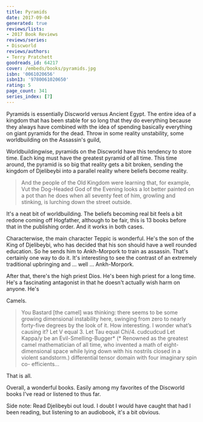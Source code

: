 ```yaml
---
title: Pyramids
date: 2017-09-04
generated: true
reviews/lists:
- 2017 Book Reviews
reviews/series:
- Discworld
reviews/authors:
- Terry Pratchett
goodreads_id: 64217
cover: /embeds/books/pyramids.jpg
isbn: '0061020656'
isbn13: '9780061020650'
rating: 5
page_count: 341
series_index: [7]
---
```

Pyramids is essentially Discworld versus Ancient Egypt. The entire idea of a kingdom that has been stable for so long that they do everything because they always have combined with the idea of spending basically everything on giant pyramids for the dead. Throw in some reality unstability, some worldbuilding on the Assassin's guild,  

Worldbuildingwise, pyramids on the Discworld have this tendency to store time. Each king must have the greatest pyramid of all time. This time around, the pyramid is so big that reality gets a bit broken, sending the kingdom of Djelibeybi into a parallel reality where beliefs become reality.  

<!--more-->

> And the people of the Old Kingdom were learning that, for example, Vut the Dog-Headed God of the Evening looks a lot better painted on a pot than he does when all seventy feet of him, growling and stinking, is lurching down the street outside.

It's a neat bit of worldbuilding. The beliefs becoming real bit feels a bit redone coming off Hogfather, although to be fair, this is 13 books before that in the publishing order. And it works in both cases.  

Characterwise, the main character Teppic is wonderful. He's the son of the King of Djelibeybi, who has decided that his son should have a well rounded education. So he sends him to Ankh-Morpork to train as assassin. That's certainly one way to do it. It's interesting to see the contrast of an extremely traditional upbringing and ... well ... Ankh-Morpork.  

After that, there's the high priest Dios. He's been high priest for a long time. He's a fascinating antagonist in that he doesn't actually wish harm on anyone. He's  

Camels.  

> You Bastard [the camel] was thinking: there seems to be some growing dimensional instability here, swinging from zero to nearly forty-five degrees by the look of it. How interesting. I wonder what’s causing it? Let V equal 3. Let Tau equal Chi/4. cudcudcud Let Kappa/y be an Evil-Smelling-Bugger* (* Renowned as the greatest camel mathematician of all time, who invented a math of eight-dimensional space while lying down with his nostrils closed in a violent sandstorm.) differential tensor domain with four imaginary spin co- efficients...

That is all.  

Overall, a wonderful books. Easily among my favorites of the Discworld books I've read or listened to thus far.  

Side note: Read Djelibeybi out loud. I doubt I would have caught that had I been reading, but listening to an audiobook, it's a bit obvious.